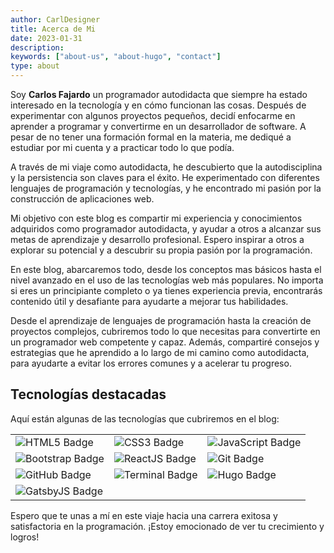 ```yaml
---
author: CarlDesigner
title: Acerca de Mi
date: 2023-01-31
description:
keywords: ["about-us", "about-hugo", "contact"]
type: about
---
```


Soy **Carlos Fajardo** un programador autodidacta que siempre ha estado interesado en la tecnología y en cómo funcionan las cosas. Después de experimentar con algunos proyectos pequeños, decidí enfocarme en aprender a programar y convertirme en un desarrollador de software. A pesar de no tener una formación formal en la materia, me dediqué a estudiar por mi cuenta y a practicar todo lo que podía.

A través de mi viaje como autodidacta, he descubierto que la autodisciplina y la persistencia son claves para el éxito. He experimentado con diferentes lenguajes de programación y tecnologías, y he encontrado mi pasión por la construcción de aplicaciones web.

Mi objetivo con este blog es compartir mi experiencia y conocimientos adquiridos como programador autodidacta, y ayudar a otros a alcanzar sus metas de aprendizaje y desarrollo profesional. Espero inspirar a otros a explorar su potencial y a descubrir su propia pasión por la programación.

En este blog, abarcaremos todo, desde los conceptos mas básicos hasta el nivel avanzado en el uso de las tecnologías web más populares. No importa si eres un principiante completo o ya tienes experiencia previa, encontrarás contenido útil y desafiante para ayudarte a mejorar tus habilidades.

Desde el aprendizaje de lenguajes de programación hasta la creación de proyectos complejos, cubriremos todo lo que necesitas para convertirte en un programador web competente y capaz. Además, compartiré consejos y estrategias que he aprendido a lo largo de mi camino como autodidacta, para ayudarte a evitar los errores comunes y a acelerar tu progreso.

## Tecnologías destacadas

Aquí están algunas de las tecnologías que cubriremos en el blog:

<table>
  <tbody>
    <tr>
      <td>
        <img src="https://img.shields.io/badge/-HTML5-E34F26?style=round-square&logo=html5&logoColor=white" alt="HTML5 Badge">
      </td>
      <td>
        <img src="https://img.shields.io/badge/-CSS3-1572B6?style=round-square&logo=css3&logoColor=white" alt="CSS3 Badge">
      </td>
      <td>
        <img src="https://img.shields.io/badge/-JavaScript-F7DF1E?style=round-square&logo=javascript&logoColor=white" alt="JavaScript Badge">
      </td>
    </tr>
    <tr>
      <td>
        <img src="https://img.shields.io/badge/-Bootstrap-563D7C?style=round-square&logo=bootstrap&logoColor=white" alt="Bootstrap Badge">
      </td>
      <td>
        <img src="https://img.shields.io/badge/-ReactJS-61DAFB?style=round-square&logo=react&logoColor=white" alt="ReactJS Badge">
      </td>
      <td>
        <img src="https://img.shields.io/badge/-Git-F05032?style=round-square&logo=git&logoColor=white" alt="Git Badge">
      </td>
    </tr>
    <tr>
      <td>
        <img src="https://img.shields.io/badge/-GitHub-181717?style=round-square&logo=github&logoColor=white" alt="GitHub Badge">
      </td>
      <td>
        <img src="https://img.shields.io/badge/-Terminal-0E7FC7?style=round-square&logo=terminal&logoColor=white" alt="Terminal Badge">
      </td>
      <td>
        <img src="https://img.shields.io/badge/-Hugo-00B9FF?style=round-square&logo=hugo&logoColor=white" alt="Hugo Badge">
      </td>
    </tr>
    <tr>
      <td>
        <img src="https://img.shields.io/badge/-GatsbyJS-663399?style=round-square&logo=gatsby&logoColor=white" alt="GatsbyJS Badge">
      </td>
    </tr>
  </tbody>
</table>

Espero que te unas a mí en este viaje hacia una carrera exitosa y satisfactoria en la programación. ¡Estoy emocionado de ver tu crecimiento y logros!
